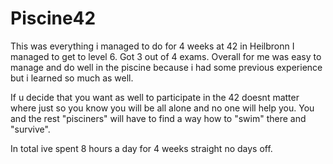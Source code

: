 # Piscine42

This was everything i managed to do for 4 weeks at 42 in Heilbronn
I managed to get to level 6. Got 3 out of 4 exams. Overall for me was easy to manage and do well in the piscine
because i had some previous experience but i learned so much as well.

If u decide that you want as well to participate in the 42 doesnt matter where just so you know you will be all alone and no one
will help you. You and the rest "pisciners" will have to find a way how to "swim" there and "survive".

In total ive spent 8 hours a day for 4 weeks straight no days off.
